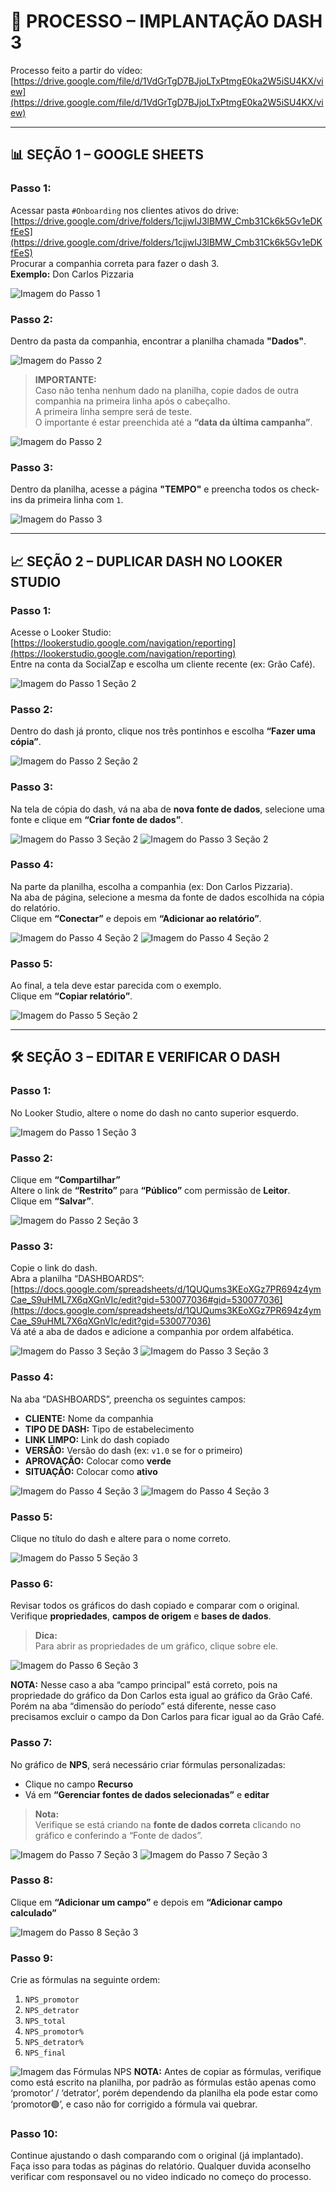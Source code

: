
# 📄 PROCESSO – IMPLANTAÇÃO DASH 3

Processo feito a partir do vídeo:  
[https://drive.google.com/file/d/1VdGrTgD7BJjoLTxPtmgE0ka2W5iSU4KX/view](https://drive.google.com/file/d/1VdGrTgD7BJjoLTxPtmgE0ka2W5iSU4KX/view)

---

## 📊 SEÇÃO 1 – GOOGLE SHEETS

### Passo 1:
Acessar pasta `#Onboarding` nos clientes ativos do drive:  
[https://drive.google.com/drive/folders/1cjjwIJ3lBMW_Cmb31Ck6k5Gv1eDKfEeS](https://drive.google.com/drive/folders/1cjjwIJ3lBMW_Cmb31Ck6k5Gv1eDKfEeS)  
Procurar a companhia correta para fazer o dash 3.  
**Exemplo:** Don Carlos Pizzaria

![Imagem do Passo 1](imagensDASH3/passo1secao1.png)

### Passo 2:
Dentro da pasta da companhia, encontrar a planilha chamada **"Dados"**.

![Imagem do Passo 2](imagensDASH3/passo2secao1.png)

> **IMPORTANTE:**  
> Caso não tenha nenhum dado na planilha, copie dados de outra companhia na primeira linha após o cabeçalho.  
> A primeira linha sempre será de teste.  
> O importante é estar preenchida até a **“data da última campanha”**.

![Imagem do Passo 2](imagensDASH3/passo2secao1importante.png)

### Passo 3:
Dentro da planilha, acesse a página **"TEMPO"** e preencha todos os check-ins da primeira linha com `1`.

![Imagem do Passo 3](imagensDASH3/passo3secao1.png)

---

## 📈 SEÇÃO 2 – DUPLICAR DASH NO LOOKER STUDIO

### Passo 1:
Acesse o Looker Studio:  
[https://lookerstudio.google.com/navigation/reporting](https://lookerstudio.google.com/navigation/reporting)  
Entre na conta da SocialZap e escolha um cliente recente (ex: Grão Café).

![Imagem do Passo 1 Seção 2](imagensDASH3/passo1secao2.png)

### Passo 2:
Dentro do dash já pronto, clique nos três pontinhos e escolha **“Fazer uma cópia”**.

![Imagem do Passo 2 Seção 2](imagensDASH3/passo2secao2.png)

### Passo 3:
Na tela de cópia do dash, vá na aba de **nova fonte de dados**, selecione uma fonte e clique em **“Criar fonte de dados”**.

![Imagem do Passo 3 Seção 2](imagensDASH3/passo3secao2.png)
![Imagem do Passo 3 Seção 2](imagensDASH3/passo3secao2(1).png)

### Passo 4:
Na parte da planilha, escolha a companhia (ex: Don Carlos Pizzaria).  
Na aba de página, selecione a mesma da fonte de dados escolhida na cópia do relatório.  
Clique em **“Conectar”** e depois em **“Adicionar ao relatório”**.

![Imagem do Passo 4 Seção 2](imagensDASH3/passo4secao2.png)
![Imagem do Passo 4 Seção 2](imagensDASH3/passo4secao2(1).png)

### Passo 5:
Ao final, a tela deve estar parecida com o exemplo.  
Clique em **“Copiar relatório”**.

![Imagem do Passo 5 Seção 2](imagensDASH3/passo5secao2.png)

---

## 🛠 SEÇÃO 3 – EDITAR E VERIFICAR O DASH

### Passo 1:
No Looker Studio, altere o nome do dash no canto superior esquerdo.

![Imagem do Passo 1 Seção 3](imagensDASH3/passo1secao3.png)

### Passo 2:
Clique em **“Compartilhar”**  
Altere o link de **“Restrito”** para **“Público”** com permissão de **Leitor**.  
Clique em **“Salvar”**.

![Imagem do Passo 2 Seção 3](imagensDASH3/passo2secao3.png)

### Passo 3:
Copie o link do dash.  
Abra a planilha “DASHBOARDS”:  
[https://docs.google.com/spreadsheets/d/1QUQums3KEoXGz7PR694z4ymCae_S9uHML7X6qXGnVIc/edit?gid=530077036#gid=530077036](https://docs.google.com/spreadsheets/d/1QUQums3KEoXGz7PR694z4ymCae_S9uHML7X6qXGnVIc/edit?gid=530077036)  
Vá até a aba de dados e adicione a companhia por ordem alfabética.

![Imagem do Passo 3 Seção 3](imagensDASH3/passo3secao3.png)
![Imagem do Passo 3 Seção 3](imagensDASH3/passo3secao3(1).png)

### Passo 4:
Na aba “DASHBOARDS”, preencha os seguintes campos:

- **CLIENTE:** Nome da companhia  
- **TIPO DE DASH:** Tipo de estabelecimento  
- **LINK LIMPO:** Link do dash copiado  
- **VERSÃO:** Versão do dash (ex: `v1.0` se for o primeiro)  
- **APROVAÇÃO:** Colocar como **verde**  
- **SITUAÇÃO:** Colocar como **ativo**

![Imagem do Passo 4 Seção 3](imagensDASH3/passo4secao3.png)
![Imagem do Passo 4 Seção 3](imagensDASH3/passo4secao3(1).png)

### Passo 5:
Clique no título do dash e altere para o nome correto.

![Imagem do Passo 5 Seção 3](imagensDASH3/passo5secao3.png)

### Passo 6:
Revisar todos os gráficos do dash copiado e comparar com o original.  
Verifique **propriedades**, **campos de origem** e **bases de dados**.

> **Dica:**  
> Para abrir as propriedades de um gráfico, clique sobre ele.

![Imagem do Passo 6 Seção 3](imagensDASH3/passo6secao3.png)

**NOTA:** Nesse caso a aba “campo principal” está correto, pois na propriedade do gráfico da Don Carlos esta igual ao gráfico da Grão Café. Porém na aba “dimensão do período” está diferente, nesse caso precisamos excluir o campo da Don Carlos para ficar igual ao da Grão Café.

### Passo 7:
No gráfico de **NPS**, será necessário criar fórmulas personalizadas:

- Clique no campo **Recurso**  
- Vá em **“Gerenciar fontes de dados selecionadas”** e **editar**

> **Nota:**  
> Verifique se está criando na **fonte de dados correta** clicando no gráfico e conferindo a “Fonte de dados”.

![Imagem do Passo 7 Seção 3](imagensDASH3/passo7secao3.png)
![Imagem do Passo 7 Seção 3](imagensDASH3/passo7secao3(1).png)

### Passo 8:
Clique em **“Adicionar um campo”** e depois em **“Adicionar campo calculado”**

![Imagem do Passo 8 Seção 3](imagensDASH3/passo8secao3.png)

### Passo 9:
Crie as fórmulas na seguinte ordem:

1. `NPS_promotor`  
2. `NPS_detrator`  
3. `NPS_total`  
4. `NPS_promotor%`  
5. `NPS_detrator%`  
6. `NPS_final`

![Imagem das Fórmulas NPS](imagensDASH3/passo9secao3.png)
**NOTA:** Antes de copiar as fórmulas, verifique como está escrito na planilha, por padrão as fórmulas estão apenas como ‘promotor’ / ‘detrator’, porém dependendo da planilha ela pode estar como ‘promotor🟢’, e caso não for corrigido a fórmula vai quebrar.

### Passo 10:
Continue ajustando o dash comparando com o original (já implantado).  
Faça isso para todas as páginas do relatório.
Qualquer duvida aconselho verificar com responsavel ou no video indicado no começo do processo.
